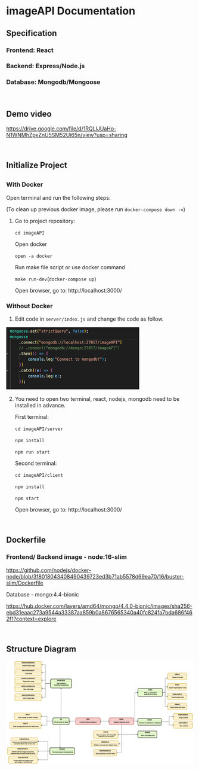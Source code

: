 # imageAPI Documentation

<h2>Specification </h2>
<h3>Frontend: React</h3>
<h3>Backend: Express/Node.js</h3>
<h3>Database: Mongodb/Mongoose </h3>
<br/>

<h2>Demo video</h2>

https://drive.google.com/file/d/1RQLIJUaHo-N1WNMhZpxZnU5SM52Ui65n/view?usp=sharing


<br/>


<h2>Initialize Project<h2>
<h3>With Docker</h3>
Open terminal and run the following steps:

(To clean up previous docker image, please run `docker-compose down -v`)

1.  Go to project repository:

    `cd imageAPI`

    Open docker

    `open -a docker`

    Run make file script or use docker command


    `make run-dev`(`docker-compose up`)

    Open browser, go to: http://localhost:3000/

<h3>Without Docker</h3>

1. Edit code in `server/index.js` and change the code as follow.

![Alt text](Screen%20Shot%202023-02-07%20at%2014.46.57.png)

2. You need to open two terminal, react, nodejs, mongodb need to be installed in advance.

    First terminal:

    `cd imageAPI/server`

    `npm install`

    `npm run start`

    Second terminal:

    `cd imageAPI/client`

    `npm install`

    `npm start`

    Open browser, go to: http://localhost:3000/

<br/>

<h2>Dockerfile</h2>

<h3>Frontend/ Backend image - node:16-slim</h3>

https://github.com/nodejs/docker-node/blob/3f8018043408490439723ed3b71ab5578d69ea70/16/buster-slim/Dockerfile

Database - mongo:4.4-bionic

https://hub.docker.com/layers/amd64/mongo/4.4.0-bionic/images/sha256-ebd31eaac273a9544a33387aa859b0a8676565340a40fc824fa7bda686f462f1?context=explore

<br/>

<h2>Structure Diagram</h2>

![Alt text](imageAPI.png)
